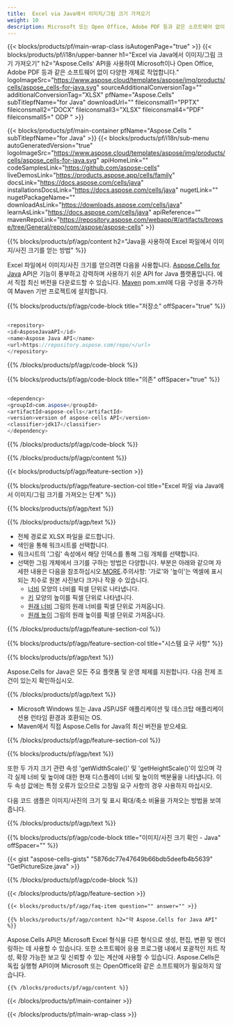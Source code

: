 ```yaml
---
title:  Excel via Java에서 이미지/그림 크기 가져오기
weight: 10
description: Microsoft 또는 Open Office, Adobe PDF 등과 같은 소프트웨어 없이 Aspose.Cells' Java API을 사용하여 Excel에서 이미지/사진 크기를 가져옵니다.
---
```

{{< blocks/products/pf/main-wrap-class isAutogenPage="true" >}}
{{< blocks/products/pf/i18n/upper-banner h1="Excel via Java에서 이미지/그림 크기 가져오기" h2="Aspose.Cells\' API을 사용하여 Microsoft이나 Open Office, Adobe PDF 등과 같은 소프트웨어 없이 다양한 개체로 작업합니다." logoImageSrc="https://www.aspose.cloud/templates/aspose/img/products/cells/aspose_cells-for-java.svg" sourceAdditionalConversionTag="" additionalConversionTag="XLSX" pfName="Aspose.Cells" subTitlepfName="for Java" downloadUrl="" fileiconsmall1="PPTX" fileiconsmall2="DOCX" fileiconsmall3="XLSX" fileiconsmall4="PDF" fileiconsmall5=" ODP " >}}

{{< blocks/products/pf/main-container pfName="Aspose.Cells " subTitlepfName="for Java" >}}
{{< blocks/products/pf/i18n/sub-menu autoGeneratedVersion="true" logoImageSrc="https://www.aspose.cloud/templates/aspose/img/products/cells/aspose_cells-for-java.svg" apiHomeLink="" codeSamplesLink="https://github.com/aspose-cells" liveDemosLink="https://products.aspose.app/cells/family" docsLink="https://docs.aspose.com/cells/java" installationsDocsLink="https://docs.aspose.com/cells/java" nugetLink="" nugetPackageName="" downloadAsLink="https://downloads.aspose.com/cells/java" learnAsLink="https://docs.aspose.com/cells/java" apiReference="" mavenRepoLink="https://repository.aspose.com/webapp/#/artifacts/browse/tree/General/repo/com/aspose/aspose-cells" >}}

{{% blocks/products/pf/agp/content h2="Java을 사용하여 Excel 파일에서 이미지/사진 크기를 얻는 방법" %}}

 Excel 파일에서 이미지/사진 크기를 얻으려면 다음을 사용합니다.
 [Aspose.Cells for Java](https://products.aspose.com/cells/java) 
 API은 기능이 풍부하고 강력하며 사용하기 쉬운 API for Java 플랫폼입니다. 에서 직접 최신 버전을 다운로드할 수 있습니다.
 [Maven](https://repository.aspose.com/webapp/#/artifacts/browse/tree/General/repo/com/aspose/aspose-cells) 
 pom.xml에 다음 구성을 추가하여 Maven 기반 프로젝트에 설치합니다.

{{% blocks/products/pf/agp/code-block title="저장소" offSpacer="true" %}}

```cs

<repository>
<id>AsposeJavaAPI</id>
<name>Aspose Java API</name>
<url>https://repository.aspose.com/repo/</url>
</repository>

```

{{% /blocks/products/pf/agp/code-block %}}

{{% blocks/products/pf/agp/code-block title="의존" offSpacer="true" %}}

```cs

<dependency>
<groupId>com.aspose</groupId>
<artifactId>aspose-cells</artifactId>
<version>version of aspose-cells API</version>
<classifier>jdk17</classifier>
</dependency>

```

{{% /blocks/products/pf/agp/code-block %}}

{{% /blocks/products/pf/agp/content %}}

{{< blocks/products/pf/agp/feature-section >}}

{{% blocks/products/pf/agp/feature-section-col title="Excel 파일 via Java에서 이미지/그림 크기를 가져오는 단계" %}}

{{% blocks/products/pf/agp/text %}}

{{% /blocks/products/pf/agp/text %}}

+ 전체 경로로 XLSX 파일을 로드합니다.
+ 색인을 통해 워크시트를 선택합니다.
+ 워크시트의 '그림' 속성에서 해당 인덱스를 통해 그림 개체를 선택합니다.
 + 선택한 그림 개체에서 크기를 구하는 방법은 다양합니다. 부분은 아래와 같으며 자세한 내용은 다음을 참조하십시오.[MORE](https://reference.aspose.com/cells/java/com.aspose.cells/picture/).주의사항: '가로'와 '높이'는 엑셀에 표시되는 치수로 원본 사진보다 크거나 작을 수 있습니다.
    + [너비](https://reference.aspose.com/cells/java/com.aspose.cells/picture/#getWidth--) 모양의 너비를 픽셀 단위로 나타냅니다.
    + [키](https://reference.aspose.com/cells/java/com.aspose.cells/picture/#getHeight--) 모양의 높이를 픽셀 단위로 나타냅니다.
    + [원래 너비](https://reference.aspose.com/cells/java/com.aspose.cells/picture/#getOriginalWidth--) 그림의 원래 너비를 픽셀 단위로 가져옵니다.
    + [원래 높이](https://reference.aspose.com/cells/java/com.aspose.cells/picture/#getOriginalHeight--) 그림의 원래 높이를 픽셀 단위로 가져옵니다.


{{% /blocks/products/pf/agp/feature-section-col %}}

{{% blocks/products/pf/agp/feature-section-col title="시스템 요구 사항" %}}

{{% blocks/products/pf/agp/text %}}

 Aspose.Cells for Java은 모든 주요 플랫폼 및 운영 체제를 지원합니다. 다음 전제 조건이 있는지 확인하십시오.

{{% /blocks/products/pf/agp/text %}}

- Microsoft Windows 또는 Java JSP/JSF 애플리케이션 및 데스크탑 애플리케이션용 런타임 환경과 호환되는 OS.
- Maven에서 직접 Aspose.Cells for Java의 최신 버전을 받으세요.

{{% /blocks/products/pf/agp/feature-section-col %}}

{{% blocks/products/pf/agp/text %}}
 
 또한 두 가지 크기 관련 속성 'getWidthScale()' 및 'getHeightScale()'이 있으며 각각 실제 너비 및 높이에 대한 현재 디스플레이 너비 및 높이의 백분율을 나타냅니다.
 이 두 속성 값에는 특정 오류가 있으므로 고정밀 요구 사항의 경우 사용하지 마십시오.
 
 다음 코드 샘플은 이미지/사진의 크기 및 표시 확대/축소 비율을 가져오는 방법을 보여줍니다.

{{% /blocks/products/pf/agp/text %}}

{{% blocks/products/pf/agp/code-block title="이미지/사진 크기 확인 - Java" offSpacer="" %}}

{{< gist "aspose-cells-gists" "5876dc77e47649b66bdb5deefb4b5639" "GetPictureSize.java" >}}

{{% /blocks/products/pf/agp/code-block %}}

{{< /blocks/products/pf/agp/feature-section >}}

    {{< blocks/products/pf/agp/faq-item question="" answer="" >}}
 

<!-- aboutfile Starts -->

    {{% blocks/products/pf/agp/content h2="약 Aspose.Cells for Java API" %}}

 Aspose.Cells API은 Microsoft Excel 형식을 다른 형식으로 생성, 편집, 변환 및 렌더링하는 데 사용할 수 있습니다. 또한 소프트웨어 응용 프로그램 내에서 포괄적인 차트 작성, 확장 가능한 보고 및 신뢰할 수 있는 계산에 사용할 수 있습니다. Aspose.Cells은 독립 실행형 API이며 Microsoft 또는 OpenOffice와 같은 소프트웨어가 필요하지 않습니다.


    {{% /blocks/products/pf/agp/content %}}

    


{{< /blocks/products/pf/main-container >}}
    
{{< /blocks/products/pf/main-wrap-class >}}
